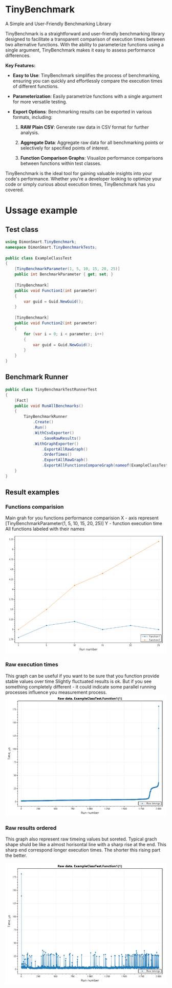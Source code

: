 # TinyBenchmark
A Simple and User-Friendly Benchmarking Library

TinyBenchmark is a straightforward and user-friendly benchmarking library designed to facilitate a transparent comparison of execution times between
 two alternative functions.
With the ability to parameterize functions using a single argument, TinyBenchmark makes it easy to assess performance differences.

**Key Features:**

- **Easy to Use**: TinyBenchmark simplifies the process of benchmarking, ensuring you can quickly and effortlessly compare the execution times
 of different functions.

- **Parameterization**: Easily parametrize functions with a single argument for more versatile testing.

- **Export Options**: Benchmarking results can be exported in various formats, including:

    1. **RAW Plain CSV**: Generate raw data in CSV format for further analysis.

    2. **Aggregate Data**: Aggregate raw data for all benchmarking points or selectively for specified points of interest.

    3. **Function Comparison Graphs**: Visualize performance comparisons between functions within test classes.

TinyBenchmark is the ideal tool for gaining valuable insights into your code's performance.
Whether you're a developer looking to optimize your code or simply curious about execution times, TinyBenchmark has you covered.
                                            
# Ussage example
## Test class
```csharp
using DimonSmart.TinyBenchmark;
namespace DimonSmart.TinyBenchmarkTests;

public class ExampleClassTest
{
    [TinyBenchmarkParameter(1, 5, 10, 15, 20, 25)]
    public int BenchmarkParameter { get; set; }

    [TinyBenchmark]
    public void Function1(int parameter)
    {
        var guid = Guid.NewGuid();
    }

    [TinyBenchmark]
    public void Function2(int parameter)
    {
        for (var i = 0; i < parameter; i++)
        {
            var guid = Guid.NewGuid();
        }
    }
}

```

## Benchmark Runner
```csharp
public class TinyBenchmarkTestRunnerTest
{
    [Fact]
    public void RunAllBenchmarks()
    {
        TinyBenchmarkRunner
            .Create()
            .Run()
            .WithCsvExporter()
                .SaveRawResults()
            .WithGraphExporter()
                .ExportAllRawGraph()
                .OrderTimes()
                .ExportAllRawGraph()
                .ExportAllFunctionsCompareGraph(nameof(ExampleClassTest));
    }
}


```

## Result examples

### Functions comparision
Main grah for you functions performance comparision
X - axis represent [TinyBenchmarkParameter(1, 5, 10, 15, 20, 25)]
Y - function execution time
All functions labeled with their names
![Function comparision](https://raw.githubusercontent.com/DimonSmart/TinyBenchmark/master/DimonSmart.TinyBenchmark/Docs/Images/Compare-ExampleClassTest.png)

### Raw execution times
This graph can be useful if you want to be sure that you function provide stable values over time
Slightly fluctuated results is ok. But if you see something completely different - it could indicate some parallel running processes
influence you measurement process.
![Function comparision](https://raw.githubusercontent.com/DimonSmart/TinyBenchmark/master/DimonSmart.TinyBenchmark/Docs/Images/Raw-ExampleClassTest-Function1-1-Ascending.png)

### Raw results ordered
This graph also represent raw timeing values but soreted. Typical grach shape shuld be like a almost horisontal line with a sharp rise at the end.
This sharp end correspond longer execution times. The shorter this rising part the better. 

![Function comparision](https://raw.githubusercontent.com/DimonSmart/TinyBenchmark/master/DimonSmart.TinyBenchmark/Docs/Images/Raw-ExampleClassTest-Function1-1-Unordered.png)
